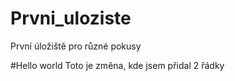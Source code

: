 # Prvni_uloziste
První úložiště pro různé pokusy

#Hello world
Toto je změna, kde jsem přidal 2 řádky

